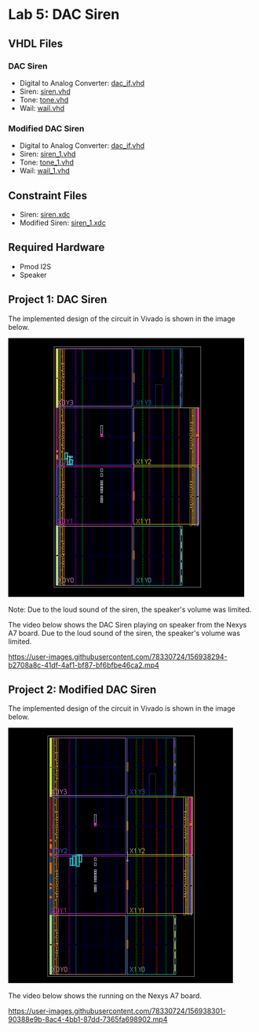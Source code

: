 # Lab 5: DAC Siren

## VHDL Files
### DAC Siren
* Digital to Analog Converter: [dac_if.vhd](./dac_if.vhd)
* Siren: [siren.vhd](./siren.vhd)
* Tone: [tone.vhd](./tone.vhd)
* Wail: [wail.vhd](./wail.vhd)
### Modified DAC Siren
* Digital to Analog Converter: [dac_if.vhd](./dac_if.vhd)
* Siren: [siren_1.vhd](./siren_1.vhd)
* Tone: [tone_1.vhd](./tone_1.vhd)
* Wail: [wail_1.vhd](./wail_1.vhd)
## Constraint Files
* Siren: [siren.xdc](./siren.xdc)
* Modified Siren: [siren_1.xdc](./siren_1.xdc)
## Required Hardware
* Pmod I2S
* Speaker

## Project 1: DAC Siren
The implemented design of the circuit in Vivado is shown in the image below.

![This is an image](https://github.com/Arif12467/Digital-System-Design-AIA/blob/6fcc35d0ae56aa60341b35a3a28d5827b77c7ead/Assignment-7/implemented_design.png)

Note: Due to the loud sound of the siren, the speaker's volume was limited.


The video below shows the DAC Siren playing on speaker from the Nexys A7 board. Due to the loud sound of the siren, the speaker's volume was limited.


https://user-images.githubusercontent.com/78330724/156938294-b2708a8c-41df-4af1-bf87-bf6bfbe46ca2.mp4


## Project 2: Modified DAC Siren
The implemented design of the circuit in Vivado is shown in the image below.

![This is an image](https://github.com/Arif12467/Digital-System-Design-AIA/blob/6fcc35d0ae56aa60341b35a3a28d5827b77c7ead/Assignment-7/implemented_design_1.png)

The video below shows the running on the Nexys A7 board. 


https://user-images.githubusercontent.com/78330724/156938301-90388e9b-8ac4-4bb1-87dd-7365fa698902.mp4

